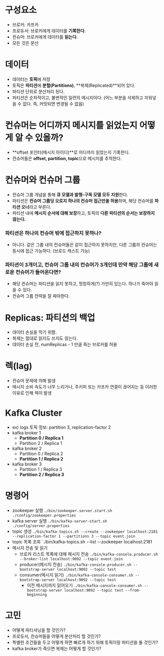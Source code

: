 # 구성요소
- 브로커: 카프카
- 프로듀서: 브로커에게 데이터를 **기록한다.**
- 컨슈머: 브로커에게 데이터를 **읽는다.**
- 모든 것은 분산

# 데이터
- 데이터는 **토픽**에 저장
- 토픽은 **파티션**에 **분할(Partitions)**, **복제(Replicated)**되어 있다.
- 파티션 단위로 분산처리 된다.
- 파티션은 순차적이고, 불변적인 일련의 메시지이다. (어느 부분을 삭제하고 끼워넣을 수 없다. 즉, 커밋되면 변경될 수 없음)

# 컨슈머는 어디까지 메시지를 읽었는지 어떻게 알 수 있을까?
- **offset 포인터(메시지 아이디)**로 어디까지 읽었는지 기록한다.
- 컨슈머들은 **offset, partition, topic**으로 메시지를 추적한다.

# 컨슈머와 컨슈머 그룹
- 컨슈머 그룹 개념을 통해 **큐 모델과 발행-구독 모델 모두 지원**한다.
- 파티션은 **컨슈머 그룹당 오로지 하나의 컨슈머 접근만을 허용**하며, 해당 컨슈머를 **파티션 오너**라고 부른다.
- 파티션 내에 **메시지 순서에 대해 보장**하고, 토픽의 **다른 파티션의 순서는 보장하지 않는다.**

### 파티션은 하나의 컨슈머 밖에 접근하지 못하나?
- 아니다. 같은 그룹 내의 컨슈머들은 같이 접근하지 못하지만, 다른 그룹의 컨슈머는 동시에 접근 가능하다. (브로드 캐스트 가능)

### 파티션이 3개이고, 컨슈머 그룹 내의 컨슈머가 3개인데 만약 해당 그룹에 새로운 컨슈머가 들어온다면?
- 해당 컨슈머는 파티션을 읽지 못하고, 멍청하게(?) 가만히 있는다. 하나가 죽어야 읽을 수 있다.
- 컨슈머 그룹 전략을 잘 짜야한다.

# Replicas: 파티션의 백업
- 데이터 손실을 막기 위함.
- 복제는 절대로 읽지도 쓰지도 않는다.
- 데이터 손실 전, numReplicas - 1 만큼 죽는 브로커를 허용

# 렉(lag)
- 컨슈머 문제에 의해 발생
- 메시지 소비 속도가 너무 느리거나, 주키퍼 또는 카프카 연결이 끊어지는 등 이러한 이유로 인해 렉이 발생

# Kafka Cluster
- ex) logs 토픽 정보: partition 3, replication-factor 2
- kafka broker 1
  - **Partition 0 / Replica 1**
  - Partition 2 / Replica 1
- kafka broker 2
  - Partition 0 / Replica 2
  - **Partition 1 / Replica 2**
- kafka broker 3
  - Partition 1 / Replica 3
  - **Partition 2 / Replica 3**

# 명령어
- zookeeper 실행 `./bin/zookeeper.server.start.sh ./config/zookeeper.properties`
- kafka server 실행 `./bin/kafka-server-start.sh ./config/server.properties`
- topic 생성 `./bin/kafka-topics.sh --create --zookeeper localhost:2181 --replication-factor 1 --partitions 3 --topic event.join`
- topic 목록 조회 `./bin/kafka-topics.sh --list --zookeeper localhost:2181
- 메시지 전송 및 읽기
  - 브로커 리스트 목록에 대해 메시지 전송 `./bin/kafka-console.producer.sh --broker-list localhost:9092 --topic event.join`
  - producer(메시지 전송) `./bin/kafka-console-producer.sh --bootstrap-server localhost:9092 --topic test`
  - consumer(메시지 읽기) `./bin/kafka-console-consumer.sh --bootstrap-server localhost:9092 --topic test`
    - 이전 메시지까지 읽어오기 `./bin/kafka-console-consumer.sh --bootstrap-server localhost:9092 --topic test --from-beginning`

# 고민
- 어떻게 파티셔닝을 할 것인가?
- 프로듀서, 컨슈머들을 어떻게 분산처리 할 것인가?
- 특별한 조건들을 두고 어떻게 하면 빠르게 하기 위해 토픽이랑 파티션을 둘 것인가?
- kafka broker가 죽으면 복제는 어떻게 할 것인가?
